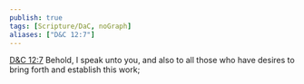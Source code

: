 ```yaml
---
publish: true
tags: [Scripture/DaC, noGraph]
aliases: ["D&C 12:7"]
---
```

[D&C 12:7](https://churchofjesuschrist.org/study/scriptures/dc-testament/dc/12?lang=eng&id=p7#p7) Behold, I speak unto you, and also to all those who have desires to bring forth and establish this work;
